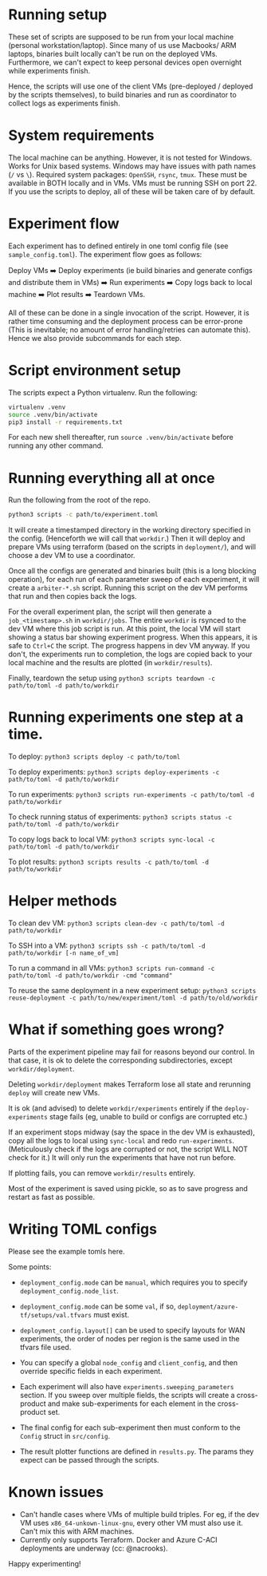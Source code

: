 # Running setup

These set of scripts are supposed to be run from your local machine (personal workstation/laptop).
Since many of us use Macbooks/ ARM laptops, binaries built locally can't be run on the deployed VMs.
Furthermore, we can't expect to keep personal devices open overnight while experiments finish.

Hence, the scripts will use one of the client VMs (pre-deployed / deployed by the scripts themselves),
to build binaries and run as coordinator to collect logs as experiments finish.

# System requirements

The local machine can be anything. However, it is not tested for Windows.
Works for Unix based systems. Windows may have issues with path names (`/` vs `\`).
Required system packages: `OpenSSH`, `rsync`, `tmux`.
These must be available in BOTH locally and in VMs.
VMs must be running SSH on port 22.
If you use the scripts to deploy, all of these will be taken care of by default.


# Experiment flow

Each experiment has to defined entirely in one toml config file (see `sample_config.toml`).
The experiment flow goes as follows:

Deploy VMs ➡️ Deploy experiments (ie build binaries and generate configs and distribute them in VMs) ➡️
Run experiments ➡️ Copy logs back to local machine ➡️ Plot results ➡️ Teardown VMs.

All of these can be done in a single invocation of the script.
However, it is rather time consuming and the deployment process can be error-prone
(This is inevitable; no amount of error handling/retries can automate this).
Hence we also provide subcommands for each step.

# Script environment setup

The scripts expect a Python virtualenv.
Run the following:

```bash
virtualenv .venv
source .venv/bin/activate
pip3 install -r requirements.txt
```

For each new shell thereafter, run `source .venv/bin/activate` before running any other command.

# Running everything all at once

Run the following from the root of the repo.
```bash
python3 scripts -c path/to/experiment.toml
```

It will create a timestamped directory in the working directory specified in the config. (Henceforth we will call that `workdir`.)
Then it will deploy and prepare VMs using terraform (based on the scripts in `deployment/`),
and will choose a dev VM to use a coordinator.

Once all the configs are generated and binaries built (this is a long blocking operation),
for each run of each parameter sweep of each experiment, it will create a `arbiter-*.sh` script.
Running this script on the dev VM performs that run and then copies back the logs.

For the overall experiment plan, the script will then generate a `job_<timestamp>.sh` in `workdir/jobs`.
The entire `workdir` is rsynced to the dev VM where this job script is run.
At this point, the local VM will start showing a status bar showing experiment progress.
When this appears, it is safe to `Ctrl+C` the script.
The progress happens in dev VM anyway.
If you don't, the experiments run to completion, the logs are copied back to your local machine
and the results are plotted (in `workdir/results`).

Finally, teardown the setup using `python3 scripts teardown -c path/to/toml -d path/to/workdir`


# Running experiments one step at a time.

To deploy: `python3 scripts deploy -c path/to/toml`

To deploy experiments: `python3 scripts deploy-experiments -c path/to/toml -d path/to/workdir`

To run experiments: `python3 scripts run-experiments -c path/to/toml -d path/to/workdir`

To check running status of experiments: `python3 scripts status -c path/to/toml -d path/to/workdir`

To copy logs back to local VM: `python3 scripts sync-local -c path/to/toml -d path/to/workdir`

To plot results: `python3 scripts results -c path/to/toml -d path/to/workdir`

# Helper methods

To clean dev VM: `python3 scripts clean-dev -c path/to/toml -d path/to/workdir`

To SSH into a VM: `python3 scripts ssh -c path/to/toml -d path/to/workdir [-n name_of_vm]`

To run a command in all VMs: `python3 scripts run-command -c path/to/toml -d path/to/workdir -cmd "command"`

To reuse the same deployment in a new experiment setup: `python3 scripts reuse-deployment -c path/to/new/experiment/toml -d path/to/old/workdir`


# What if something goes wrong?

Parts of the experiment pipeline may fail for reasons beyond our control.
In that case, it is ok to delete the corresponding subdirectories, except `workdir/deployment`.

Deleting `workdir/deployment` makes Terraform lose all state and rerunning `deploy` will create new VMs.

It is ok (and advised) to delete `workdir/experiments` entirely if the `deploy-experiments` stage fails (eg, unable to build or configs are corrupted etc.)

If an experiment stops midway (say the space in the dev VM is exhausted), copy all the logs to local using `sync-local` and redo `run-experiments`.
(Meticulously check if the logs are corrupted or not, the script WILL NOT check for it.)
It will only run the experiments that have not run before.

If plotting fails, you can remove `workdir/results` entirely.

Most of the experiment is saved using pickle, so as to save progress and restart as fast as possible.


# Writing TOML configs

Please see the example tomls here.

Some points:

- `deployment_config.mode` can be `manual`, which requires you to specify `deployment_config.node_list`.
- `deployment_config.mode` can be some `val`, if so, `deployment/azure-tf/setups/val.tfvars` must exist.
- `deployment_config.layout[]` can be used to specify layouts for WAN experiments, the order of nodes per region is the same used in the tfvars file used.

- You can specify a global `node_config` and `client_config`, and then override specific fields in each experiment.
- Each experiment will also have `experiments.sweeping_parameters` section. If you sweep over multiple fields, the scripts will create a cross-product and make sub-experiments for each element in the cross-product set.
- The final config for each sub-experiment then must conform to the `Config` struct in `src/config`.

- The result plotter functions are defined in `results.py`. The params they expect can be passed through the scripts.


# Known issues

- Can't handle cases where VMs of multiple build triples. For eg, if the dev VM uses `x86_64-unkown-linux-gnu`, every other VM must also use it. Can't mix this with ARM machines.
- Currently only supports Terraform. Docker and Azure C-ACI deployments are underway (cc: @nacrooks).

Happy experimenting!
